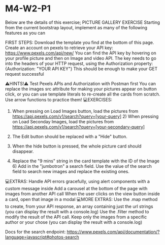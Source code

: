 # M4-W2-P1
 Below are the details of this exercise;
 PICTURE GALLERY EXERCISE
Starting from the current bootstrap layout, implement as many of the following features as you can

 

FIRST STEPS:
Download the template you find at the bottom of this page.
Create an account on pexels to retrieve your API key: https://www.pexels.com/api/new/ You can find the API key by hovering on your profile picture and then on Image and video API.
The key needs to go into the headers of your HTTP request, using the Authorization property:
{Authorization: "YOUR API KEY"}
This should be enough to make your GET request successful

 

⚠️HINTS!⚠️
Test Pexels APIs and Authorization with Postman first
You can replace the images src attribute for making your pictures appear on button click, 
or you can use template literals to re-create all the cards from scratch.
Use arrow functions to practice them!
💻EXERCISES:
 

 1) When pressing on Load Images button, load the pictures from 
https://api.pexels.com/v1/search?query=[your-query]   2) When pressing on Load Seconday Images, load the pictures from 
https://api.pexels.com/v1/search?query=[your-secondary-query]

3) The Edit button should be replaced with a "Hide" button. 

4) When the hide button is pressed, the whole picture card should disappear.

5) Replace the "9 mins" string in the card template with the ID of the Image    6) Add in the "jumbotron" a search field. Use the value of the search field to search new images 
and replace the existing ones.

💻EXTRAS:
Handle API errors gracefully, using alert components with a custom message inside
Add a carousel at the bottom of the page with images from another API call
When the user clicks on the view button inside a card, open that image in a modal
💻MORE EXTRAS:
Use the .map method to create, from your API response, an array containing just the url strings (you can display the result with a console.log)
Use the .filter method to modify the result of the API call. Keep only the images from a specific author or your chose (you can display the result with a console.log)
 

Docs for the search endpoint: https://www.pexels.com/api/documentation/?language=javascript#photos-search
